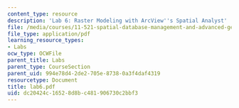```yaml
---
content_type: resource
description: 'Lab 6: Raster Modeling with ArcView''s Spatial Analyst'
file: /media/courses/11-521-spatial-database-management-and-advanced-geographic-information-systems-spring-2003/dc20424c16528d8bc481906730c2bbf3_lab6.pdf
file_type: application/pdf
learning_resource_types:
- Labs
ocw_type: OCWFile
parent_title: Labs
parent_type: CourseSection
parent_uid: 994e78d4-2de2-705e-8738-0a3f4daf4319
resourcetype: Document
title: lab6.pdf
uid: dc20424c-1652-8d8b-c481-906730c2bbf3
---
```

